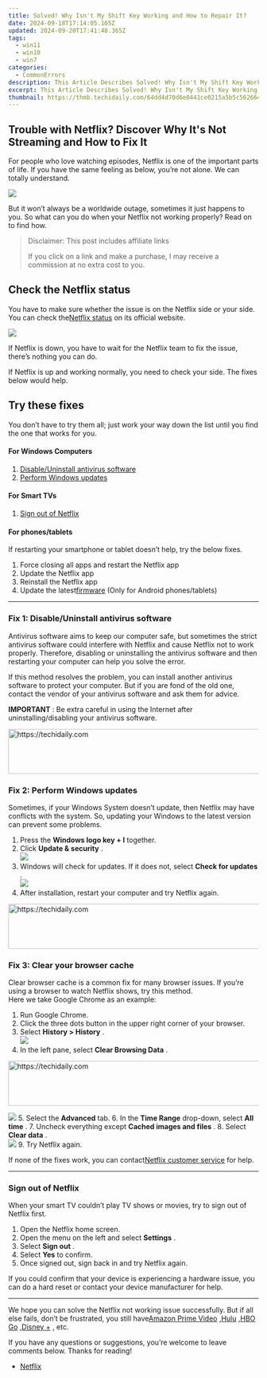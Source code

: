 ```yaml
---
title: Solved! Why Isn't My Shift Key Working and How to Repair It?
date: 2024-09-18T17:14:05.165Z
updated: 2024-09-20T17:41:48.365Z
tags:
  - win11
  - win10
  - win7
categories:
  - CommonErrors
description: This Article Describes Solved! Why Isn't My Shift Key Working and How to Repair It?
excerpt: This Article Describes Solved! Why Isn't My Shift Key Working and How to Repair It?
thumbnail: https://thmb.techidaily.com/64dd4d70d6e0441ce0215a5b5c562664b1c9c88648a5d01b942d93707afe0dac.jpg
---
```


## Trouble with Netflix? Discover Why It's Not Streaming and How to Fix It

For people who love watching episodes, Netflix is one of the important parts of life. If you have the same feeling as below, you’re not alone. We can totally understand.

![](https://images.drivereasy.com/wp-content/uploads/2019/12/tweet.jpg)

 But it won’t always be a worldwide outage, sometimes it just happens to you. So what can you do when your Netflix not working properly? Read on to find how.

>  Disclaimer: This post includes affiliate links
>
>  If you click on a link and make a purchase, I may receive a commission at no extra cost to you.
>

## Check the Netflix status

 You have to make sure whether the issue is on the Netflix side or your side. You can check the[Netflix status](https://help.netflix.com/en/is-netflix-down) on its official website.

![](https://images.drivereasy.com/wp-content/uploads/2021/11/image-7-1200x371.png)

 If Netflix is down, you have to wait for the Netflix team to fix the issue, there’s nothing you can do.

 If Netflix is up and working normally, you need to check your side. The fixes below would help.

## Try these fixes

 You don’t have to try them all; just work your way down the list until you find the one that works for you.

#### For Windows Computers

1. [Disable/Uninstall antivirus software](https://tools.techidaily.com/drivereasy/download/)
2. [Perform Windows updates](https://tools.techidaily.com/drivereasy/download/)

#### For Smart TVs

1. [Sign out of Netflix](https://tools.techidaily.com/drivereasy/download/)

#### For phones/tablets

 If restarting your smartphone or tablet doesn’t help, try the below fixes.

1. Force closing all apps and restart the Netflix app
2. Update the Netflix app
3. Reinstall the Netflix app
4. Update the latest[firmware](https://www.linksys.com/us/support-article?articleNum=148460) (Only for Android phones/tablets)

---

### Fix 1: Disable/Uninstall antivirus software

 Antivirus software aims to keep our computer safe, but sometimes the strict antivirus software could interfere with Netflix and cause Netflix not to work properly. Therefore, disabling or uninstalling the antivirus software and then restarting your computer can help you solve the error.

 If this method resolves the problem, you can install another antivirus software to protect your computer. But if you are fond of the old one, contact the vendor of your antivirus software and ask them for advice.

**IMPORTANT** : Be extra careful in using the Internet after uninstalling/disabling your antivirus software.

<!-- affiliate ads begin -->
<a href="https://appsumo.8odi.net/c/5597632/2043638/7443" target="_top" id="2043638">
  <img src="//a.impactradius-go.com/display-ad/7443-2043638" border="0" alt="https://techidaily.com" width="728" height="90"/>
</a>
<img height="0" width="0" src="https://appsumo.8odi.net/i/5597632/2043638/7443" style="position:absolute;visibility:hidden;" border="0" />
<!-- affiliate ads end -->

### Fix 2: Perform Windows updates

 Sometimes, if your Windows System doesn’t update, then Netflix may have conflicts with the system. So, updating your Windows to the latest version can prevent some problems.

1. Press the **Windows logo key + I** together.
2. Click **Update & security** .  
![](https://images.drivereasy.com/wp-content/uploads/2019/07/1-6.jpg)
3. Windows will check for updates. If it does not, select **Check for updates** .  
![](https://images.drivereasy.com/wp-content/uploads/2019/07/update1-1.jpg)
4. After installation, restart your computer and try Netflix again.

<!-- affiliate ads begin -->
<a href="https://appsumo.8odi.net/c/5597632/2123730/7443" target="_top" id="2123730">
  <img src="//a.impactradius-go.com/display-ad/7443-2123730" border="0" alt="https://techidaily.com" width="728" height="90"/>
</a>
<img height="0" width="0" src="https://appsumo.8odi.net/i/5597632/2123730/7443" style="position:absolute;visibility:hidden;" border="0" />
<!-- affiliate ads end -->

### Fix 3: Clear your browser cache

 Clear browser cache is a common fix for many browser issues. If you’re using a browser to watch Netflix shows, try this method.  
 Here we take Google Chrome as an example:

1. Run Google Chrome.
2. Click the three dots button in the upper right corner of your browser.
3. Select **History > History** .  
![](https://images.drivereasy.com/wp-content/uploads/2019/07/clear-data.jpg)
4. In the left pane, select **Clear Browsing Data** .  

<!-- affiliate ads begin -->
<a href="https://aligracehair.sjv.io/c/5597632/2027181/19272" target="_top" id="2027181">
  <img src="//a.impactradius-go.com/display-ad/19272-2027181" border="0" alt="https://techidaily.com" width="728" height="90"/>
</a>
<img height="0" width="0" src="https://aligracehair.sjv.io/i/5597632/2027181/19272" style="position:absolute;visibility:hidden;" border="0" />
<!-- affiliate ads end -->

![](https://images.drivereasy.com/wp-content/uploads/2019/07/clear-data1.jpg)
5. Select the **Advanced** tab.
6. In the **Time Range** drop-down, select **All time** .
7. Uncheck everything except **Cached images and files** .
8. Select **Clear data** .  
![](https://images.drivereasy.com/wp-content/uploads/2019/07/data-1.jpg)
9. Try Netflix again.

 If none of the fixes work, you can contact[Netflix customer service](https://help.netflix.com/en/contactus) for help.

---

### Sign out of Netflix

 When your smart TV couldn’t play TV shows or movies, try to sign out of Netflix first.

1. Open the Netflix home screen.
2. Open the menu on the left and select **Settings** .
3. Select **Sign out** .
4. Select **Yes** to confirm.
5. Once signed out, sign back in and try Netflix again.

 If you could confirm that your device is experiencing a hardware issue, you can do a hard reset or contact your device manufacturer for help.

---

 We hope you can solve the Netflix not working issue successfully. But if all else fails, don’t be frustrated, you still have[Amazon Prime Video](https://www.primevideo.com/?ref%5F=dvm%5Fpds%5Famz%5FHK%5Fkc%5Fs%5Fg|c%5F292961275651%5Fm%5FtPIdyQe7-dc%5Fs%5F%5F) ,[Hulu](https://tools.techidaily.com/drivereasy/download/) ,[HBO Go](https://www.hbo.com/) ,[Disney +](http://www.disneyplus.com) , etc.

 If you have any questions or suggestions, you’re welcome to leave comments below. Thanks for reading!

* [Netflix](https://tools.techidaily.com/drivereasy/download/)

<ins class="adsbygoogle"
     style="display:block"
     data-ad-format="autorelaxed"
     data-ad-client="ca-pub-7571918770474297"
     data-ad-slot="1223367746"></ins>

<ins class="adsbygoogle"
     style="display:block"
     data-ad-client="ca-pub-7571918770474297"
     data-ad-slot="8358498916"
     data-ad-format="auto"
     data-full-width-responsive="true"></ins>



